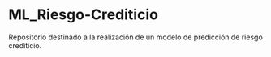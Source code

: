 # ML_Riesgo-Crediticio
Repositorio destinado a la realización de un modelo de predicción de riesgo crediticio. 
